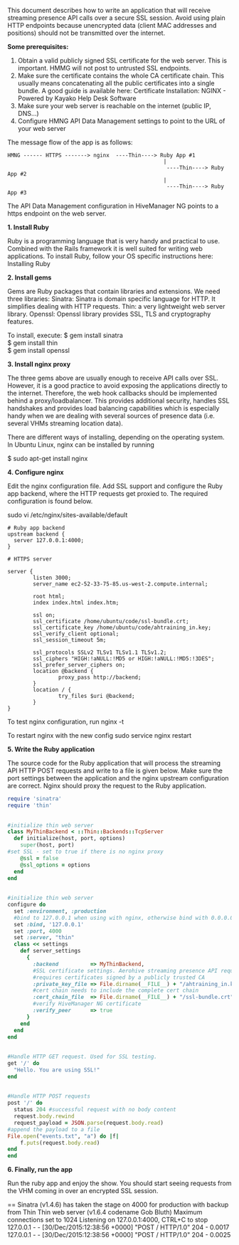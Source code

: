 This document describes how to write an application that will receive streaming presence API calls over a secure SSL session. Avoid using plain HTTP endpoints because unencrypted data (client MAC addresses and positions) should not be transmitted over the internet.
 
**Some prerequisites:**
 
1. Obtain a valid publicly signed SSL certificate for the web server. This is important. HMMG will not post to untrusted SSL endpoints.
2. Make sure the certificate contains the whole CA certificate chain. This usually means concatenating all the public certificates into a single bundle. A good guide is available here: Certificate Installation: NGINX - Powered by Kayako Help Desk Software
3. Make sure your web server is reachable on the internet (public IP, DNS...)
4. Configure HMNG API Data Management settings to point to the URL of your web server
 
The message flow of the app is as follows:
 ```
HMNG ------ HTTPS -------> nginx  ----Thin----> Ruby App #1    
                                                  |   
                                                   ----Thin----> Ruby App #2   
                                                  |    
                                                   ----Thin----> Ruby App #3    
 ```
The API Data Management configuration in HiveManager NG points to a https endpoint on the web server.

**1. Install Ruby**
 
Ruby is a programming language that is very handy and practical to use. Combined with the Rails framework it is well suited for writing web applications.
To install Ruby, follow your OS specific instructions here: Installing Ruby
 
**2. Install gems**
 
Gems are Ruby packages that contain libraries and extensions. We need three libraries:
Sinatra: Sinatra is domain specific language for HTTP. It simplifies dealing with HTTP requests.
Thin: a very lightweight web server library.
Openssl: Openssl library provides SSL, TLS and cryptography features.
 
To install, execute:
$ gem install sinatra  
$ gem install thin  
$ gem install openssl  
 
**3. Install nginx proxy**
 
The three gems above are usually enough to receive API calls over SSL. However, it is a good practice to avoid exposing the applications directly to the internet. Therefore, the web hook callbacks should be implemented behind a proxy/loadbalancer. This provides additional security, handles SSL handshakes and provides load balancing capabilities which is especially handy when we are dealing with several sources of presence data (i.e. several VHMs streaming location data).
 
There are different ways of installing, depending on the operating system. In Ubuntu Linux, nginx can be installed by running
 
$ sudo apt-get install nginx  
 
**4. Configure nginx**
 
Edit the nginx configuration file. Add SSL support and configure the Ruby app backend, where the HTTP requests get proxied to. The required configuration is found below.
 
sudo vi /etc/nginx/sites-available/default  
 
```
# Ruby app backend
upstream backend {
  server 127.0.0.1:4000;
}
 
# HTTPS server
 
server {
        listen 3000;
        server_name ec2-52-33-75-85.us-west-2.compute.internal;
 
        root html;
        index index.html index.htm;
 
        ssl on;
        ssl_certificate /home/ubuntu/code/ssl-bundle.crt;
        ssl_certificate_key /home/ubuntu/code/ahtraining_in.key;
        ssl_verify_client optional;
        ssl_session_timeout 5m;
 
        ssl_protocols SSLv2 TLSv1 TLSv1.1 TLSv1.2;
        ssl_ciphers "HIGH:!aNULL:!MD5 or HIGH:!aNULL:!MD5:!3DES";
        ssl_prefer_server_ciphers on;
        location @backend {
                proxy_pass http://backend;
        }
        location / {
                try_files $uri @backend;
        }
}
``` 
 
To test nginx configuration, run
nginx -t  
 
To restart nginx with the new config
sudo service nginx restart  
 
**5. Write the Ruby application**
 
The source code for the Ruby application that will process the streaming API HTTP POST requests and write to a file is given below. Make sure the port settings between the application and the nginx upstream configuration are correct. Nginx should proxy the request to the Ruby application.

```Ruby 
require 'sinatra'  
require 'thin'  
  
  
#initialize thin web server  
class MyThinBackend < ::Thin::Backends::TcpServer  
  def initialize(host, port, options)  
    super(host, port)  
#set SSL - set to true if there is no nginx proxy  
    @ssl = false   
    @ssl_options = options  
  end  
end  
  
  
#initialize thin web server  
configure do  
  set :environment, :production  
  #bind to 127.0.0.1 when using with nginx, otherwise bind with 0.0.0.0  
  set :bind, '127.0.0.1'  
  set :port, 4000  
  set :server, "thin"  
  class << settings  
    def server_settings  
      {  
        :backend          => MyThinBackend,  
        #SSL certificate settings. Aerohive streaming presence API requires  
        #requires certificates signed by a publicly trusted CA  
        :private_key_file => File.dirname(__FILE__) + "/ahtraining_in.key",  
        #cert chain needs to include the complete cert chain   
        :cert_chain_file  => File.dirname(__FILE__) + "/ssl-bundle.crt",  
        #verify HiveManager NG certificate  
        :verify_peer      => true  
      }  
    end  
  end  
end  
  
  
#Handle HTTP GET request. Used for SSL testing.  
get '/' do  
  "Hello. You are using SSL!"  
end  
  
  
#Handle HTTP POST requests  
post '/' do  
  status 204 #successful request with no body content  
  request.body.rewind  
  request_payload = JSON.parse(request.body.read)  
#append the payload to a file  
File.open("events.txt", "a") do |f|  
    f.puts(request.body.read)  
end  
end  
```
**6. Finally, run the app**
 
Run the ruby app and enjoy the show. You should start seeing requests from the VHM coming in over an encrypted SSL session.
 
== Sinatra (v1.4.6) has taken the stage on 4000 for production with backup from Thin
Thin web server (v1.6.4 codename Gob Bluth)
Maximum connections set to 1024
Listening on 127.0.0.1:4000, CTRL+C to stop
127.0.0.1 - - [30/Dec/2015:12:38:56 +0000] "POST / HTTP/1.0" 204 - 0.0017
127.0.0.1 - - [30/Dec/2015:12:38:56 +0000] "POST / HTTP/1.0" 204 - 0.0025
